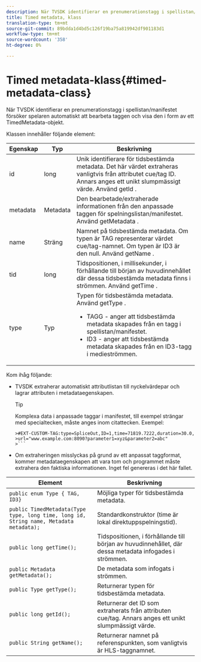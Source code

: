 ```yaml
---
description: När TVSDK identifierar en prenumerationstagg i spellistan/manifestet försöker spelaren automatiskt att bearbeta taggen och visa den i form av ett TimedMetadata-objekt.
title: Timed metadata, klass
translation-type: tm+mt
source-git-commit: 89bdda1d4bd5c126f19ba75a819942df901183d1
workflow-type: tm+mt
source-wordcount: '358'
ht-degree: 0%

---
```



# Timed metadata-klass{#timed-metadata-class}

När TVSDK identifierar en prenumerationstagg i spellistan/manifestet försöker spelaren automatiskt att bearbeta taggen och visa den i form av ett TimedMetadata-objekt.

Klassen innehåller följande element:

<table id="table_FFC56AC5B1E04DA99C9309C0223ABA90"> 
 <thead> 
  <tr> 
   <th colname="col1" class="entry"> Egenskap </th> 
   <th colname="col02" class="entry"> Typ </th> 
   <th colname="col2" class="entry"> Beskrivning </th> 
  </tr> 
 </thead>
 <tbody> 
  <tr> 
   <td colname="col1"> <span class="codeph"> id  </span> </td> 
   <td colname="col02"> long </td> 
   <td colname="col2"> Unik identifierare för tidsbestämda metadata. Det här värdet extraheras vanligtvis från attributet cue/tag ID. Annars anges ett unikt slumpmässigt värde. Använd <span class="codeph"> getId </span>. </td> 
  </tr> 
  <tr> 
   <td colname="col1"> <span class="codeph"> metadata  </span> </td> 
   <td colname="col02"> Metadata </td> 
   <td colname="col2"> Den bearbetade/extraherade informationen från den anpassade taggen för spelningslistan/manifestet. Använd <span class="codeph"> getMetadata </span>. </td> 
  </tr> 
  <tr> 
   <td colname="col1"> <span class="codeph"> name </span> </td> 
   <td colname="col02"> Sträng </td> 
   <td colname="col2"> Namnet på tidsbestämda metadata. Om typen är <span class="codeph"> TAG </span> representerar värdet cue/tag-namnet. Om typen är <span class="codeph"> ID3 </span> är den null. Använd <span class="codeph"> getName </span>. </td> 
  </tr> 
  <tr> 
   <td colname="col1"> <span class="codeph"> tid  </span> </td> 
   <td colname="col02"> long </td> 
   <td colname="col2"> Tidspositionen, i millisekunder, i förhållande till början av huvudinnehållet där dessa tidsbestämda metadata finns i strömmen. Använd <span class="codeph"> getTime </span>. </td> 
  </tr> 
  <tr> 
   <td colname="col1"> <span class="codeph"> type  </span> </td> 
   <td colname="col02"> Typ </td> 
   <td colname="col2"> Typen för tidsbestämda metadata. Använd <span class="codeph"> getType </span>. 
    <ul id="ul_70FBFB33E9F846D8B38592560CCE9560"> 
     <li id="li_739D30561BFB4D9B97DF212E4880BA2C">TAGG - anger att tidsbestämda metadata skapades från en tagg i spellistan/manifestet. </li> 
     <li id="li_E785E1DEF1CC4D9DBE7764E5D05EFAFC">ID3 - anger att tidsbestämda metadata skapades från en ID3-tagg i medieströmmen. </li> 
    </ul> </td> 
  </tr> 
 </tbody> 
</table>

<!--<a id="section_737CC47997F74F80A3C5C6171ADE120E"></a>-->

Kom ihåg följande:

* TVSDK extraherar automatiskt attributlistan till nyckelvärdepar och lagrar attributen i metadataegenskapen.

   >[!TIP]
   >
   >Komplexa data i anpassade taggar i manifestet, till exempel strängar med specialtecken, måste anges inom citattecken. Exempel:
   >
   >
   ```
   >#EXT-CUSTOM-TAG:type=SpliceOut,ID=1,time=71819.7222,duration=30.0, 
   >url="www.example.com:8090?parameter1=xyz&parameter2=abc"
   >```

* Om extraheringen misslyckas på grund av ett anpassat taggformat, kommer metadataegenskapen att vara tom och programmet måste extrahera den faktiska informationen. Inget fel genereras i det här fallet.

| Element | Beskrivning |
|---|---|
| `public enum Type { TAG, ID3}` | Möjliga typer för tidsbestämda metadata. |
| `public TimedMetadata(Type type, long time, long id, String name, Metadata metadata);` | Standardkonstruktor (time är lokal direktuppspelningstid). |
| `public long getTime();` | Tidspositionen, i förhållande till början av huvudinnehållet, där dessa metadata infogades i strömmen. |
| `public Metadata getMetadata();` | De metadata som infogats i strömmen. |
| `public Type getType();` | Returnerar typen för tidsbestämda metadata. |
| `public long getId();` | Returnerar det ID som extraherats från attributen cue/tag. Annars anges ett unikt slumpmässigt värde. |
| `public String getName();` | Returnerar namnet på referenspunkten, som vanligtvis är HLS-taggnamnet. |


